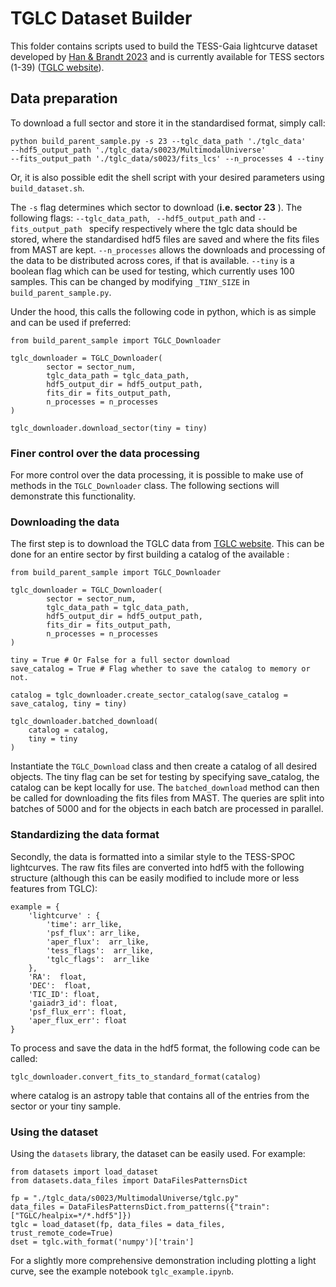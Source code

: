 
# TGLC Dataset Builder

This folder contains scripts used to build the TESS-Gaia lightcurve dataset developed by [Han & Brandt 2023](https://iopscience.iop.org/article/10.3847/1538-3881/acaaa7) and is currently available for TESS sectors (1-39) ([TGLC website](https://archive.stsci.edu/hlsp/tglc)).

## Data preparation 
To download a full sector and store it in the standardised format, simply call:

```
python build_parent_sample.py -s 23 --tglc_data_path './tglc_data' 
--hdf5_output_path './tglc_data/s0023/MultimodalUniverse' 
--fits_output_path './tglc_data/s0023/fits_lcs' --n_processes 4 --tiny
```

Or, it is also possible edit the shell script with your desired parameters using ```build_dataset.sh```.

The ```-s``` flag determines which sector to download (**i.e. sector 23** ). The following flags: ```--tglc_data_path```, ``` --hdf5_output_path``` and ```--fits_output_path ``` specify respectively where the tglc data should be stored, where the standardised hdf5 files are saved and where the fits files from MAST are kept. ```--n_processes``` allows the downloads and processing of the data to be distributed across cores, if that is available. ```--tiny``` is a boolean flag which can be used for testing, which currently uses 100 samples. This can be changed by modifying ```_TINY_SIZE``` in ```build_parent_sample.py```.

Under the hood, this calls the following code in python, which is as simple and can be used if preferred:

```
from build_parent_sample import TGLC_Downloader

tglc_downloader = TGLC_Downloader(
        sector = sector_num, 
        tglc_data_path = tglc_data_path, 
        hdf5_output_dir = hdf5_output_path,
        fits_dir = fits_output_path,
        n_processes = n_processes
)

tglc_downloader.download_sector(tiny = tiny)
```

### Finer control over the data processing
For more control over the data processing, it is possible to make use of methods in the ```TGLC_Downloader``` class. 
The following sections will demonstrate this functionality.

### Downloading the data 
The first step is to download the TGLC data from [TGLC website](https://archive.stsci.edu/hlsp/tglc). This can be done for an entire sector by first building a catalog of the available : 

```
from build_parent_sample import TGLC_Downloader

tglc_downloader = TGLC_Downloader(
        sector = sector_num, 
        tglc_data_path = tglc_data_path, 
        hdf5_output_dir = hdf5_output_path,
        fits_dir = fits_output_path,
        n_processes = n_processes
)

tiny = True # Or False for a full sector download
save_catalog = True # Flag whether to save the catalog to memory or not.

catalog = tglc_downloader.create_sector_catalog(save_catalog = save_catalog, tiny = tiny) 

tglc_downloader.batched_download(
    catalog = catalog,
    tiny = tiny
)
```

Instantiate the ```TGLC_Download``` class and then create a catalog of all desired objects. The tiny flag can be set for testing by specifying save_catalog, the catalog can be kept locally for use. The  ```batched_download``` method can then be called for downloading the fits files from MAST. The queries are split into batches of 5000 and for the objects in each batch are processed in parallel. 

### Standardizing the data format 
Secondly, the data is formatted into a similar style to the TESS-SPOC lightcurves. The raw fits files are converted into hdf5 with the following structure (although this can be easily modified to include more or less features from TGLC):

```
example = {
    'lightcurve' : {
        'time': arr_like,
        'psf_flux': arr_like,
        'aper_flux':  arr_like,
        'tess_flags':  arr_like,
        'tglc_flags':  arr_like
    }, 
    'RA':  float,
    'DEC':  float,
    'TIC_ID': float,
    'gaiadr3_id': float,
    'psf_flux_err': float,
    'aper_flux_err': float
}
```

To process and save the data in the hdf5 format, the following code can be called:

```
tglc_downloader.convert_fits_to_standard_format(catalog)
```

where catalog is an astropy table that contains all of the entries from the sector or your tiny sample.

### Using the dataset

Using the ```datasets``` library, the dataset can be easily used. For example:

```
from datasets import load_dataset
from datasets.data_files import DataFilesPatternsDict

fp = "./tglc_data/s0023/MultimodalUniverse/tglc.py"
data_files = DataFilesPatternsDict.from_patterns({"train": ["TGLC/healpix=*/*.hdf5"]})
tglc = load_dataset(fp, data_files = data_files, trust_remote_code=True)
dset = tglc.with_format('numpy')['train']
```

For a slightly more comprehensive demonstration including plotting a light curve, see the example notebook ```tglc_example.ipynb```.